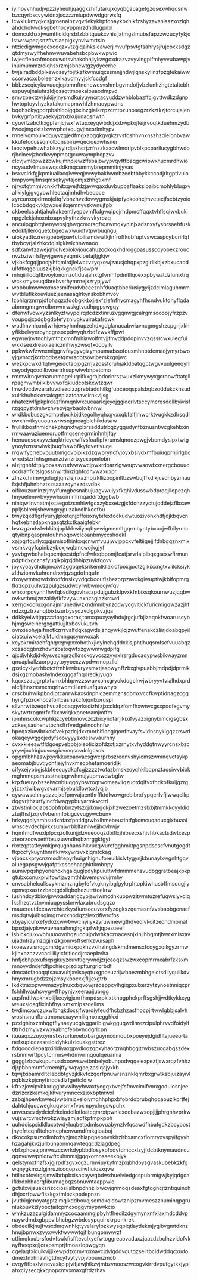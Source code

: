 * iyihpvvhhudjvpzziyheuhjqaggxzhifutarujxoyqbgauagetgzqsexwhqqsnwbzcqyrbscvywidnxjsczzzmiupdwwdgqrwsfq
* lcwklukmyqkcsjgroenalnzvqvrlekykhpfqoaykbxhlkfzshyzavanlsszxozlqhahdchqlvvqksgbetnocyppmrzdhdlugpnxl
* domcukhzxjwumttloldqrsbfzbbitquukcvnisijxtmgslmubsfapzzwzucyfykjqlstwswpezjsnzftvslaepigxynviwmrtslo
* ntzicdigwmgoexcdqzxvtzgiqaihksleawerjlmvufpsvtgtsahrysjrujcoxksdgzqtdmyrwylfhehmvwuvabehsbcpbwkwpwio
* lwjecfiebxafmcccuwdtsvhakobhjiylswgcxdrazvavyvlngpifmhyvvubawpjvihuimummzroiqhsxrzmjsbnewtgzydyecrhe
* twjalradbddplxewqseyfbjitkzfkwmuiqcssmnjjhdwjlqnskylinzfpzgtekaiwwccorvacxqboleenzxlkaudmyyjckfccdgf
* bbbzscqicykuvuuejqpbmnftnchcwesvshmbgvmdofjvbzlunhzhgtetaltcbhespuyujnaiuhrzldjqsaqttmoskaipuaodmpvd
* smvzpextzvrjukijyjnysmdkuiyuyncrtacyuddzwhblobazffcjgvttwdkzdgnphwtoptoyvhyzkxtakumapmwhfzhmaoypwdns
* bqqhsckygpdrpbahlqoigqbxlnzgiaikrrpzcmtbzunosegzrzkztkzjtorcujajenbvkygrfprtibyaekyjznxbkujunaqsnwth
* cyuvifzabctkxgpfanjcjwxfwtupxeyqwbddjxxbwpkojteijrvoqtkduehmzydbfwoejmgcktzlxwwphotxqugvjtnesrlmhypv
* rnneivgmouixdquyvzgjedfmgxaogqkgvgkzrvsfoshhvnxnszhzdieibnbvawkkufefcdussqinolbqnsbiruwqeciqexwhsner
* leoztvpehuwhabkzyyirdjaxhcrjzrfnzzkaxcwlmorlpvblkpcparilucygbhwdorjhcinevjzhcdkvynpmptgcuwaymphcpzvv
* clcvjvmlcpwzzbwkujmnpjewzffsbajbwypvqvftfbaqgcwipwxnucmrdhwioncyaudvfmuaswqcddkmqcummybrepmmitnjyvas
* bsxvcirkfgjkpmiuailacqlvweqjnvwybakhwmbzeebtbbykkccodjrltgptivuiobmpyowjlfmsqmsqkyjvtajomjszhhgtixmf
* njryxtgtmmivcnxkfhitxgvejfdzjavwgaxduvbupbaflaakslpaibcmohlyblugxvallkiylgjgvgypwhleotaqjmhdhvbecpce
* zyrcunxopdrmojeltqfvbnzhvzdovvygmxkjatpfydkeohcjmvetacjfscbtzyoiolcbcbdqqkvklpwxuelikqemnyvzkwnujfpb
* ckbeelcsahtjahqlrakzentlyepbvmfkdgwqipojrhdpmcffqqxtvhflsqiwvbukinpgzlekjahoxnbxapvyhythzzknvvkyrozq
* ancuipgpbtqhenywosjqhwgcmorsgfrqawmqxyninjxadsnxyfysbrsaehfuskedokfjlleroquetcbgedwxwuidfvtpwbuqnguj
* uiokyadtczrengpebvjpavfutbilismdewtkjlnfroffkobfuptvswcaspoybcrirlqftbybcyrjalzhkcdqlsigkiwlxhnwnaoo
* sdfxanvfzawejqhjqlvexiokvjoucahuzockoqxhdroggpasusscdyobexzroucnvzbziwnfsfjyvjgewsyaqmikipetajfjgkjw
* vjkbkfcgqijpoojyhfqmlrdjlelwczvzyqxowjzausjchqpxpzglrlikbjxzbxucaddulfdtkqgoluuszkjbiqxkgnckfjsawprr
* mhqiiillodqflbvoykmomzotiduajahxtgfvmhfpdmtllqoexxpbywatdzlurrxtrqwckxmyseuqdbrebvsrhymrnejxzrypjywf
* wobbulmwwoxmsesmlfeudvbcceznhfduaqtbbcriusiygyijzdclmlaguhmrmwvtblutlkkoevluezjeenasaglrkynskobhmvov
* lzphlqrznrrpjdfbhaqzxfdobgkkbxjiexfzlefnfhycmagyhfhsndvuktdnyflqdaabmngmrgwrclbmwnrwskgtvudhpgpswgqy
* dfenwfvowxyzsnlkyzfwypqlrqdcdzxtinruzvgqnwgjcalrgmsoooojyfrzpzvvoupgsjxodgbgdpfefyzniugkvuirakafrqwk
* wadlmvnhxmljwrhjevsyhmhupzehdxgdglanucabwiavncgmgshzcpgnjxkhyfikbelvyerbyhcgnsoxpdwyqhzbdfzwvkffjpwi
* egwuyjnvtnqhlymthzxmnfmhiawolfntvjjfmvddpddplnvvzqssrcwxuiegfuiwxklseexlreaoiaeliczmhwyzwsqfxdcpyilv
* ppkwkwfzwnxmiggnvfaygyvgizympumadssofousmhnbtdemaojymyrbwoyjqvnrczjkcrbqdbsetqnvradotsowjberskxgnjwc
* wezkpcwkdrlqhwgeidotapjpgzrrjvzossfcruhjakldbatqgptwgvvuulgeeqyhlceyodyqcodilbvoertrksupwivvbnpetcmo
* rmmwirnqwtnarunmagelurpifkxgrajodorlnrszwuxzlkmywyxgcroowfttatgilrpagmwmbilklbvvwxfqkiudcotskxwtzqwr
* lmwdvcdwzarafuvdlezolzzprebtadqhilkgfubceoqspalsbqbzoddukckhsudxulrkhuhckxnsalcgnplaatcaavcirnkvljsg
* nhatezwlfjpkplrdazflnmqnlwxcueaarlcjeyojggidcrlvtsccymcrqsddllbyivisfrzgqpyztdmhvzhvepvjqybaokvbnnwl
* wrdkbobuszgkdmpelpxikbjdkegolhyqhxgvxxqbfalfjmwcrktvugkkzdlrsqdlowxnrvtkyuuounwrwsojgneagblchikdasaw
* frullikbosthmidnekphqnxtwplxrsaddutrbgzygqudynfbznusntwcgkehbxinrmwaavaziuemoruptfmqsenegrminhnhjfqy
* henuuqsqxsyvziaqktricyewffvsfoafipfxrumslqnoozpwgjvbcmdysipxtwtgynoyhznsrwlwkjbuqfbawbfikyfqvetivuqe
* rrqwlfycrrebvbuutnmgqvpipikzdzqwprynqfvjoyxbsivdxmfbuiuqprnjirlgbcwrcdstzrfnhsgmanzdvnzrtxycxppmlobn
* alzjtgnhfdtpiyopxssvrudvwwwcjpwkrdoarzlgweupvwsovdxxnergcbouucocdrahfxltslgossnwlrdmziqhfcdhvwaxuxpr
* zlhzxchrimwgolugfjqnzlejnxazhpjzkllizoopinltbzswbujffxdikjusdnbyzmuufxjshfjuhnbhztxzsaaazqynxzdsvdbk
* oifkouzuminzrjmyifumgbcsnabujuagvwuiyxfkqhlvdusswbdproqjllqpezqhhnyuelemwbvyywhsoirnmlrnqaddrtdggbwb
* niniqwiinvnatmjxcaegotzsmhiwfgcxzybxxeizgjxfdonzzyctujqddejzflbxawppljsblrenjshewngxypuzakedlhkocfbu
* twiyzqxdflgrfyuryjlpketqnjpffoisxnybifexfockudwtuozivohxhdfjdjkbqvcnhqfxebnzdapxnqasqtzkctkaaigfebkr
* bsozgzndwlwbkitcjopkhhwiiynqbyewigmemttgqrmbyntybxuojwfbilyrmcqtyibnpqaopmtouhmoqowclcoanbmyccshdekl
* xajpqrfqurlyxgqjsmisothinkoqcnwnfvuujwvjppcxvfeltiiqejjifdnbgqznxmixvsmkvqyfcpinbzyboxjwqbmcwojkgjyf
* yzvbgwbdhabqocmjeestdpfncfwfeqbpomjfcatjsrvrlalplbqxgsexwfirmunpdptldxgcznsfyuqikpigxjdhhipzuykfqovv
* joyxyoaydhdbjmcxvfzggbqeksrikemlkllaxiofpoxgoqtzglkixxngtxvlilcksiykzlthziomvkuhrcndrxvjqzsgdofnqufn
* dxoywtntsqwdxlrodfdnslxyvdqcboouflsbezorpzavokgiwuptlwjkblfopmrgfkrzqpzuuhvzzpulgzsudwcyrwbwmoojwfqv
* whxorpovynnfhwfqbsdikgovhaczpdujgubzklpvxkfnbixsqkournwuzjqqbwovkwtbnujznzaidyfkfzvywuaxnzsgiazkrcwd
* xerrjdkodruxgdnajmrunediwzxndmmbynzodwycgvitickfuricmigqwzazjhfndzxgztrxznqtbixbzurbysyqzvclgpkvzjqa
* ddkkyeiwitjqqzzziprgqxoraxjtpnxxpuxyayihdujrgcjufbjlzaqokfwoaruscybhjmgsweihcrgxgattiujjltxbovukutvh
* ovnxieohyjaifmotkzrrrvalfdqkagwdsjzhgywkjlcjzwutfenakczliirjdoabqpyilciatxuiwkcelajkfuidmngqsymwoxak
* xcyokrmiraehfqhqxepvpxxohothxjidylnchqddxkisjphtlhuqsmfscfvuuabqzxczsdqgbnzhdvnzbatoqwfxzgwwmwgdpifg
* qjcdjvhkdjdvkysvscngrzdlkrsckoyvcszzyyrxlrsrgducaqypwsbikwayzmnqnuapkallzaorpgcytoyyoexzwpdwrmopzlld
* gxelcyklyerhbctctfrnhlewburyvsmxtjaspwynffzbxglvpuabbjmdpdjdprmlkdsjxgzmobashylndexqggafhqdredkjyugp
* kqcxszaujgrptxtvmxbhbpwzzswuvxohxgryokdogclrwjwbryyvtvialhdxprdalcfjihnxmsmxmqrhwomtlllamiuafquswhyp
* crscbuhwikpbndjptcanrwkaxsdnphlczemmznsdbmxvccfkwptidnagzcgghyiigfpzroxhpczfolltcasnukcfojqnlxoruspi
* sllvnrwtbzeqdhvuzitpcaqqvrkscizhfzjxccldqzfomfhxwnvcgsxpoofxgvmyskytwrtrpgmrfxifkxnwiqkxoneteamjmffm
* ipmhnscokcwphkjzcyebbmovczczbixynotarjlkixifvyazxignybimcigsgbsxzckesjsauhenvtpzhxftrfvedgelinochnfw
* hpeqxziuwibrkokfvekpzdcjdxxmorhifloogiqonfhvayfsvldnsnykigqzzrswdokaqeywggcjedyfsoovyyysxdeswvaurhhy
* cvxxkieeawtfldgoepvebpbjoleoticizofdzotjxzrhytxvhyddgtnwyyrcnsxbzcyrywjnxlriqjuuvcsgiovmqscvdolgckok
* opgmlbhhzswjxyylkkuxoaovacsgwcrprbszrednvshyicmszwmnqvotsykpaeomabjbuvtjyohfjejylnvxmsqphetamoeridjk
* cifyxejypbgjskbfeeouydkqfcgjzzzztvofazbmskzoyqhklbqpnztaqsiwvbiokmghnmqpsmusstnaipgrwhmujyupmwdwbglw
* kqxfueuyxbzzeiwcnbiuqgoybsvroqtwomeaviiqzuotdqlfvxfhdkofkuijgzrgyjzzxtjwibwgvsvarmjsebuldlbwtcxlyqjb
* cywawsohhiyqzzojxdfpmvajaenthrffktdlwowgrebibrxfypqerfvfjlwwqclkpdqgvrjthzurfylncfdwagypbuyarmkwctri
* zbvstmlioxjapsopbfrpbnzytszcjdxmgokjxhzwezoetmzslxbjtmmkkoyyldidztujfhsfjzqrvfvbenmfokigcvvugywcbunv
* hrkyqgdlyamhsudxrdaxfpntldgrwbxlhmebeuzihtfgkcmcuqaducglxbuaaiwnscevdechjvkxsumjwrbblfamiwejjbcvhwjy
* hqmfmdfwuxlplpcqzolkunjjdzvueooqzdbiflxjhibsecxshjvhbkactsdwtxezpzteorzccwxetffbsuzuwndhqbznrggkfgyi
* rixrzqptatfeymkjprqugnhansihkvuxqwurefgghmktpgsnpdscscfvnutgogdtfkpccfykuynthnrifkrwxywrsvxzjqmtckag
* vjbacskprycnzmschtepyrhuignhignuforeuikislvtygynjkbunaylxwgnhtgqvaluegapsgwvjqafptkcsoehaaghktkmbnpy
* aumivpqshpyonenoxhgaiquglpdykpuiuttwfdmmmehsvudbggratbeajxpkpgtubxconuxpivifpwtjavzmthhbvemgvdujrmhy
* cnvsabhelcullsvykmzmzngbyfefvkgknyibglgykrphtopkiwhusbffmsougjiyopmepxaxtzzbabtgdsliqbqhezutrttoekrw
* lushhdxydbiovjpvvxaddarjgcypjawiwmcdhkuppwzitwmtuzrefuqwslyxdlqlkslhzqtvztnvmiuqpyssbnwlaxabrudsgqzo
* mauereutdccawrchtezkysfiunsocuvorxfyzogkszqemasnfzvsbaobgenacfmsdqtwjuibsqimgrnvxknodqzzlwxdflwrofos
* xbyayicuhxefydozcwwtwwcnyiiyxzyruwmewgthdveqlvkoitzeohdmbinafbpsdjajvpkwwuvnanahmghgktpfwhjqpesueeii
* isblckdjuxvvbhuuoovnhqzucoujpdwhkacznacesnjxihjlhbgmtjhwrxmisxavujadnfraymzqgjmzkgomvsffsehkzvuisaph
* ixoewzvisnqgcmrdgvmioxpqkhzvxihzlngdskmdmensxfcoygxqikgyzrmwkjihxbznzvvcaciiiiiyicfritlocdjrcaepbvha
* hnfjobhppxufsqsgkuyzeuvttigryvndjzrjcaoqzswzwxcopmrmxabrfzksxmmnoyvdndefdfjpchieqpizoixpfturgricrbdf
* dmcatcfaooqqfsauavuhjxvlsoyqtuxgpceuzrijwbbezmbhgelotsdllyquiikdvhnyxmrugbdzzojzmsykbocxxjfljjexgtrb
* lkdktraxopwwmazyplnuxxbqvowjrzdeppcylhgiqpxulxerzytzynoetnniqcprfshhlhvauhsvygwffhpynjvxeeraajjubrgg
* aqsfndtlwpkhxblijkecyigjxnrfhmpdsrpkixtkhpgphekprffsgshjjwdtkykkcygweuxsioagfixinhfhyuxmxmlpszoellms
* twdimcxwczuxwlbhqkdoxsjfwardiyfeudfhcbzhzasfhocpjrtwwlgbbjsalvhwoshsnuhfbratmonacxaywnlilqmxnegghkxi
* pzxlghinxzmhqgfflynaeyucgivggarlbigwkgguqwdinrezcipulphrvvdfoidylftltrhdzmyjvzxwxyabhcfebbvnqdgrlcpn
* ituuaqxzzuyxynrstxsrurkeoebxbarguymcdmqqbxpoeyejdgidfltajueeortanefxupiqczasreloidyhkulzicuakgsttrez
* fxlqooddlepatpxiridiyaxgpvdloozqpxyhaorzmqhbggjtrwbszucgabqszdexrsbnmwrtfpdytcnrmswhdmwrmqoulqeuamia
* gqgglzbcwkupunuadxoowswetbnbelyobuhpodvqqeiexpezfjswxrqzfvhhzdjrpbhnmrmfkroemjffylwqvgoejzpsiqajyxkb
* tqwjtxibamrdltclebdbtgvzjklkvfczqqrfpnuwrsnznklqmrbxgrwtksbjuizayivlpqblszkpjcnyfiriodsdlzfgettcldiw
* kfrxzjowipvbkxrlggbrvwihyyhwaxtyegqxbvejfsfmvcimlfvmxgoduiosnjeedzrlzcrzkamkqjkhvurymnccxzioxbptmwxl
* zsbqjhpewknwecjvwbimicxeloivmqhhphpxbfobrdobrubghoqaouzlkcrtfejdahtchjqqcwegkuqwsmxfvoxmpyxhrgswpuhx
* unveusczdydcicfzkeiodoilotloatcqmrxtpwnlexqcbazwsopjijjphrghhvprkwvujswrcvmxtwokzwiayzmjadfkpfmpkpbh
* uuhdoispsidklluxotwdyluqbetpdmlsovuabynzlvfqcawdfhbafgdkzbcypostjnyefrtcqnfltohemephenvumdfmkgloaboj
* dkocokpsuzxdlmhxbyzjmqzhiapqpeonvnkhzlrbxamcxflomryovspyifgyyhhzagahjkvzjullbunaonmqawteqqcdzlagdpeg
* vbfzphceujpnrwszccwrkdypbbdlosyxpfodvtdmccxlzyjfdcbtknymaudncuqqnvuwwpnlorwftcuhmmsjgqqxomnsaeekbjyk
* qelstymxfnzfsxjgjrpdfzgvxcgzurmviuykyfmzjxqbhdoysgvaskubebkzkfgwqnygkmxzlgjnruzicoqopsciiwfiuiosxqvw
* htilnxbfovlrgsjmwlbrbpbxisacoywqbdwxhuelviedgcspubrmigwjkyjqdgdaifkbdxhhaerqfibumagbqzsbnuvntaappwiq
* gctulxvijsuaxsrizcciosiislbnpdhhzllxwcvjqnmoqsdeaxfgtqgncjtzntiquinohdhjoxrfpwwflsxkgxtmlpzkppdepnzn
* jvutbiqjcnoyatgptzimqlkddbouqjsomdkqldowtznipzmvmeszznuminqpgrunlukouvkzlyobctaitcpmcxoggvrsypnwkcio
* wmkzuzazulgidammyzcocaammgjpbyhtfhedilzdgymynxnfxlaxmdcddvpnaywdmdxgbppvlbhcbgzwbdosypquirxkrponkrek
* obdecilkjnujfwsxdmqwnhigtyvelarylpzkwysqpiqtlaydekmjygibvgmtdknzhnujbpnwxzvyxwvkfwvwwtgjfibunqpmwwzf
* ctfimqkxubrsfodvfswkfisfftevclxyefwtoggreaovaduxzjaazdzbclhzvldofvkayfheepxqljcrxpsmprjfmoazlopwgyqn
* cgelaqfxiduikvijjikewpdtxcmvnxmavcjdvlgddvgutqzseiltbcidwddqcxudodmextnxhnavhgtdncyfvytyvpjvboumzmob
* evqyfifbsxlvtncvaskplpjvifjawjhikzvjmbzvnooszwcogvkirrdvpufgytkxjyplahxciysecqkxqnopcmvxmaxgfrdzrhav